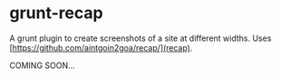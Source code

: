 grunt-recap
======================

A grunt plugin to create screenshots of a site at different widths.  Uses [https://github.com/aintgoin2goa/recap/](recap).

COMING SOON...